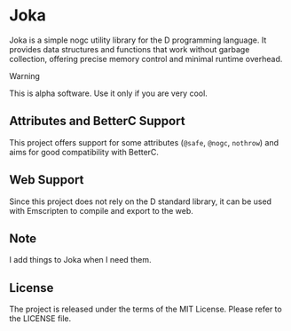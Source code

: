 # Joka

Joka is a simple nogc utility library for the D programming language.
It provides data structures and functions that work without garbage collection, offering precise memory control and minimal runtime overhead.

> [!WARNING]  
> This is alpha software. Use it only if you are very cool.

## Attributes and BetterC Support

This project offers support for some attributes (`@safe`, `@nogc`, `nothrow`) and aims for good compatibility with BetterC.

## Web Support

Since this project does not rely on the D standard library, it can be used with Emscripten to compile and export to the web.

## Note

I add things to Joka when I need them.

## License

The project is released under the terms of the MIT License.
Please refer to the LICENSE file.
